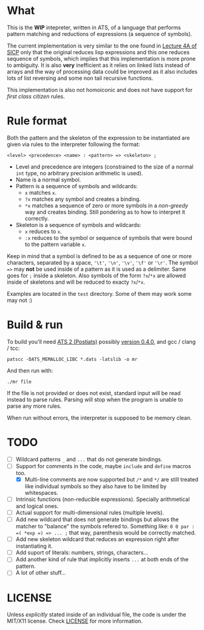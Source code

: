 What
====
This is the **WIP** intepreter, written in ATS, of a language that performs pattern matching and reductions of expressions (a sequence of symbols).

The current implementation is very similar to the one found in [Lecture 4A of SICP](https://www.youtube.com/watch?v=amf5lTZ0UTc) only that the original
reduces lisp expressions and this one reduces sequence of symbols, which implies that this implementation is more prone to ambiguity.
It is also **very** inefficient as it relies on linked lists instead of arrays and the way of processing data could be improved as it also includes lots
of list reversing and some non tail recursive functions.

This implementation is also not homoiconic and does not have support for _first class citizen_ rules.

Rule format
===========
Both the pattern and the skeleton of the expression to be instantiated are given via rules to the interpreter following the format:

    <level> <precedence> <name> : <pattern> => <skeleton> ;

- Level and precedence are integers (constrained to the size of a normal `int` type, no arbitrary precision arithmetic is used).
- Name is a normal symbol.
- Pattern is a sequence of symbols and wildcards:
    - `x` matches `x`.
    - `?x` matches any symbol and creates a binding.
    - `*x` matches a sequence of zero or more symbols in a _non-greedy_ way and creates binding. Still pondering as to how to interpret it correctly.
- Skeleton is a sequence of symbols and wildcards:
    - `x` reduces to `x`.
    - `:x` reduces to the symbol or sequence of symbols that were bound to the pattern variable `x`.

Keep in mind that a symbol is defined to be as a sequence of one or more characters, separated by a space, `'\t'`, `'\n'`, `'\v'`, `'\f'` or `'\r'`.
The symbol `=>` may **not** be used inside of a pattern as it is used as a delimiter. Same goes for `;` inside a skeleton. Also symbols of the form `?x`/`*x` are
allowed inside of skeletons and will be reduced to exacty `?x`/`*x`.

Examples are located in the `test` directory. Some of them may work some may not :)

Build & run
===========
To build you'll need [ATS 2 (Postiats)](http://www.ats-lang.org/) possibly [version 0.4.0](https://sourceforge.net/projects/ats2-lang/files/ats2-lang/), and gcc / clang / tcc:

    patscc -DATS_MEMALLOC_LIBC *.dats -latslib -o mr

And then run with:

    ./mr file

If the file is not provided or does not exist, standard input will be read instead to parse rules. Parsing will stop when the program is unable to parse any more rules.

When run without errors, the interpreter is supposed to be memory clean.

TODO
====
- [ ] Wildcard patterns `_` and `...` that do not generate bindings.
- [ ] Support for comments in the code, maybe `include` and `define` macros too.
    - [x] Multi-line comments are now supported but `/*` and `*/` are still treated like individual symbols so they also have to be limited by whitespaces.
- [ ] Intrinsic functions (non-reducible expressions). Specially arithmetical and logical ones.
- [ ] Actual support for multi-dimensional rules (multiple levels).
- [ ] Add new wildcard that does not generate bindings but allows the matcher to "balance" the symbols refered to. Something like:
        `0 0 par : =( *exp =) => ... ;`
      that way, parenthesis would be correctly matched.
- [ ] Add new skeleton wildcard that reduces an expression right after instantiating it.
- [ ] Add suport of literals: numbers, strings, characters...
- [ ] Add another kind of rule that implicitly inserts `...` at both ends of the pattern.
- [ ] A lot of other stuff...

LICENSE
=======
Unless *explicitly* stated inside of an individual file, the code is under the MIT/X11 license.
Check [LICENSE](LICENSE) for more information.

